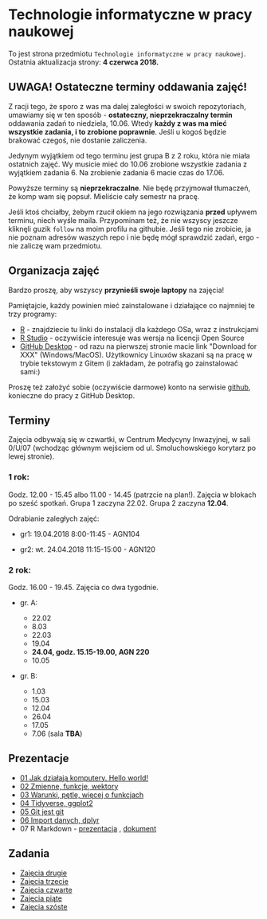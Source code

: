 # Technologie informatyczne w pracy naukowej
To jest strona przedmiotu `Technologie informatyczne w pracy naukowej`. Ostatnia aktualizacja strony: **4 czerwca 2018.**


## UWAGA! Ostateczne terminy oddawania zajęć!

Z racji tego, że sporo z was ma dalej zaległości w swoich repozytoriach, umawiamy się w ten sposób - **ostateczny, nieprzekraczalny termin** oddawania zadań to niedziela, 10.06. Wtedy **każdy z was ma mieć wszystkie zadania, i to zrobione poprawnie**. Jeśli u kogoś będzie brakować czegoś, nie dostanie zaliczenia.

Jedynym wyjątkiem od tego terminu jest grupa B z 2 roku, która nie miała ostatnich zajęć. Wy musicie mieć do 10.06 zrobione wszystkie zadania z wyjątkiem zadania 6. Na zrobienie zadania 6 macie czas do 17.06.

Powyższe terminy są **nieprzekraczalne**. Nie będę przyjmował tłumaczeń, że komp wam się popsuł. Mieliście cały semestr na pracę.

Jeśli ktoś chciałby, żebym rzucił okiem na jego rozwiązania **przed** upływem terminu, niech wyśle maila. Przypominam też, że nie wszyscy jeszcze kliknęli guzik `follow` na moim profilu na githubie. Jeśli tego nie zrobicie, ja nie poznam adresów waszych repo i nie będę mógł sprawdzić zadań, ergo - nie zaliczę wam przedmiotu.

## Organizacja zajęć

Bardzo proszę, aby wszyscy **przynieśli swoje laptopy** na zajęcia!


Pamiętajcie, każdy powinien mieć zainstalowane i działające co najmniej te trzy programy:

- [R](https://cran.r-project.org/) - znajdziecie tu linki do instalacji dla każdego OSa, wraz z instrukcjami
- [R Studio](https://www.rstudio.com/products/rstudio/download/) - oczywiście interesuje was wersja na licencji Open Source
- [GitHub Desktop](https://desktop.github.com/) - od razu na pierwszej stronie macie link "Download for XXX" (Windows/MacOS). Użytkownicy Linuxów skazani są na pracę w trybie tekstowym z Gitem (i zakładam, że potrafią go zainstalować sami:)

Proszę też założyć sobie (oczywiście darmowe) konto na serwisie [github](https://github.com), konieczne do pracy z GitHub Desktop.

## Terminy
Zajęcia odbywają się w czwartki, w Centrum Medycyny Inwazyjnej, w sali 0/U/07 (wchodząc głównym wejściem od ul. Smoluchowskiego korytarz po lewej stronie).

### 1 rok:

Godz. 12.00 - 15.45 albo 11.00 - 14.45 (patrzcie na plan!). Zajęcia w blokach po sześć spotkań. Grupa 1 zaczyna 22.02. Grupa 2 zaczyna **12.04**.

Odrabianie zaległych zajęć:

- gr1: 19.04.2018 8:00-11:45 - AGN104

- gr2: wt. 24.04.2018 11:15-15:00 - AGN120

### 2 rok:

Godz. 16.00 - 19.45. Zajęcia co dwa tygodnie. 

- gr. A:
    + 22.02
    + 8.03
    + 22.03
    + 19.04
    + **24.04, godz. 15.15-19.00, AGN 220**
    + 10.05

- gr. B:
    + 1.03
    + 15.03
    + 12.04
    + 26.04
    + 17.05
    + 7.06 (sala **TBA**)

## Prezentacje
- [01 Jak działają komputery. Hello world!](01-hello_world.html)
- [02 Zmienne, funkcje, wektory](02-zmienne_funkcje_wektory.html)
- [03 Warunki, pętle, więcej o funkcjach](03-warunki_petle_funkcje.html)
- [04 Tidyverse, ggplot2](04-import_tidyverse_ggplot2.html)
- [05 Git jest git](05-git_jest_git.html)
- [06 Import danych, dplyr](06-dplyr.html)
- 07 R Markdown - [prezentacja](07-rmarkdown_beyond.html) , [dokument](markdown_exmpls/rmarkdown_example.html)

## Zadania
- [Zajęcia drugie](02-zadania.html)
- [Zajęcia trzecie](03-zadania.html)
- [Zajęcia czwarte](04-zadania.html)
- [Zajęcia piąte](05-zadania.html)
- [Zajęcia szóste](06-zadania.html)